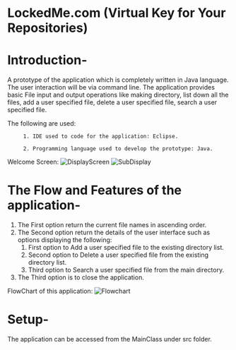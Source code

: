 # LockedMe.com (Virtual Key for Your Repositories)
# Introduction-
A prototype of the application which is completely written in Java language. The  user interaction will be via command line. The application provides basic File input and output operations like making directory, list down all the files, add a user specified file, delete a user specified file, search a user specified file.

The following are used:

         1. IDE used to code for the application: Eclipse.
         
         2. Programming language used to develop the prototype: Java.

Welcome Screen: ![DisplayScreen](https://user-images.githubusercontent.com/99030496/163372118-915bbcab-b522-46d9-a4d2-1c2768d00e9d.png)
![SubDisplay](https://user-images.githubusercontent.com/99030496/163373493-76336849-47b2-415a-9bf5-942f815d00fb.png)

# The Flow and Features of the application-
1. The First option return the current file names in ascending order.
2. The Second option return the details of the user interface such as options displaying the following:
   1. First option to Add a user specified file to the existing directory list. 
   2. Second option to Delete a user specified file from the existing directory list.
   3. Third option to Search a user specified file from the main directory.
3. The Third option is to close the application.

FlowChart of this application:
![Flowchart](https://user-images.githubusercontent.com/99030496/163379314-d17542b3-f064-473b-8c72-08e45a142606.png)

# Setup-
The application can be accessed from the MainClass under src folder.

